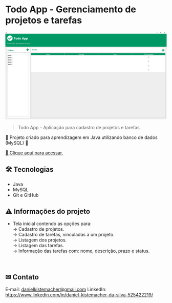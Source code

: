 # Todo App - Gerenciamento de projetos e tarefas

![preview_readme](./preview.png)
> Todo App - Aplicação para cadastro de projetos e tarefas.

📝 Projeto criado para aprendizagem em Java utilizando banco de dados (MySQL) 📝

[🔗 Clique aqui para acessar.](https://danielkistemacher.github.io/TodoApp/)

## 🛠 Tecnologias

- Java
- MySQL
- Git e GitHub

## ⚠ Informações do projeto

- Tela inicial contendo as opções para: <br>
    -> Cadastro de projetos.<br>
    -> Cadastro de tarefas, vinculadas a um projeto.<br>
    -> Listagem dos projetos.<br>
    -> Listagem das tarefas.<br>
        -> Informação das tarefas com: nome, descrição, prazo e status.<br>
<br>

## ✉ Contato
E-mail: danielkistemacher@gmail.com
LinkedIn: https://www.linkedin.com/in/daniel-kistemacher-da-silva-525422219/